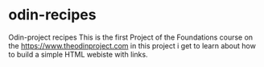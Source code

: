# odin-recipes
Odin-project recipes
This is the first Project of the Foundations course on the 
https://www.theodinproject.com
 in this project i get to learn about how to build a simple HTML webiste with links.
